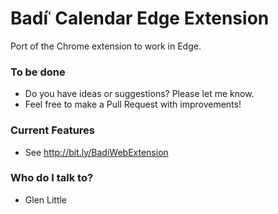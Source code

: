 # Badíʿ Calendar Edge Extension #

Port of the Chrome extension to work in Edge.

### To be done ###

* Do you have ideas or suggestions? Please let me know.
* Feel free to make a Pull Request with improvements!

### Current Features ###

* See http://bit.ly/BadiWebExtension

### Who do I talk to? ###

* Glen Little
